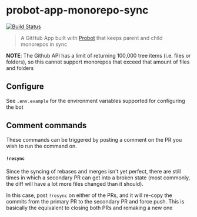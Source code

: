 # probot-app-monorepo-sync

[![Build Status](https://badge.buildkite.com/e11ea6abd3bec27ca72ed7c9c437be773d7878dc351ad9f7cd.svg)](https://buildkite.com/uberopensource/probot-app-monorepo-sync)

> A GitHub App built with [Probot](https://github.com/probot/probot) that keeps parent and child monorepos in sync

**NOTE**: The Github API has a limit of returning 100,000 tree items (i.e. files or folders), so this cannot support monorepos that exceed that amount of files and folders

## Configure

See `.env.example` for the environment variables supported for configuring the bot

## Comment commands

These commands can be triggered by posting a comment on the PR you wish to run the command on.

#### `!resync`

Since the syncing of rebases and merges isn't yet perfect, there are still times in which a secondary PR can get into a broken state (most commonly, the diff will have a lot more files changed than it should).

In this case, post `!resync` on either of the PRs, and it will re-copy the commits from the primary PR to the secondary PR and force push. This is basically the equivalent to closing both PRs and remaking a new one
